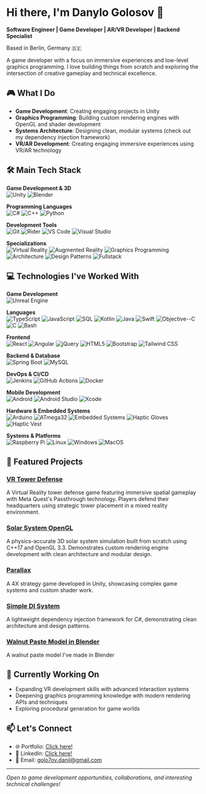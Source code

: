 # Hi there, I'm Danylo Golosov 👋

**Software Engineer | Game Developer | AR/VR Developer | Backend Specialist**

Based in Berlin, Germany 🇩🇪

A game developer with a focus on immersive experiences and low-level graphics programming. I love building things from scratch and exploring the intersection of creative gameplay and technical excellence.

## 🎮 What I Do

- **Game Development**: Creating engaging projects in Unity
- **Graphics Programming**: Building custom rendering engines with OpenGL and shader development
- **Systems Architecture**: Designing clean, modular systems (check out my dependency injection framework)
- **VR/AR Development**: Creating engaging immersive experiences using VR/AR technology

## 🛠️ Main Tech Stack

**Game Development & 3D**  
![Unity](https://img.shields.io/badge/Unity-000000?style=flat&logo=unity&logoColor=white)
![Blender](https://img.shields.io/badge/Blender-F5792A?style=flat&logo=blender&logoColor=white)

**Programming Languages**  
![C#](https://img.shields.io/badge/C%23-239120?style=flat&logo=csharp&logoColor=white)
![C++](https://img.shields.io/badge/C++-00599C?style=flat&logo=cplusplus&logoColor=white)
![Python](https://img.shields.io/badge/Python-3776AB?style=flat&logo=python&logoColor=white)

**Development Tools**  
![Git](https://img.shields.io/badge/Git-F05032?style=flat&logo=git&logoColor=white)
![Rider](https://img.shields.io/badge/Rider-000000?style=flat&logo=rider&logoColor=white)
![VS Code](https://img.shields.io/badge/VS%20Code-007ACC?style=flat&logo=visualstudiocode&logoColor=white)
![Visual Studio](https://img.shields.io/badge/Visual%20Studio-5C2D91?style=flat&logo=visualstudio&logoColor=white)

**Specializations**  
![Virtual Reality](https://img.shields.io/badge/Virtual%20Reality-00D9FF?style=flat&logo=meta&logoColor=white)
![Augmented Reality](https://img.shields.io/badge/Augmented%20Reality-00D9FF?style=flat&logo=ar&logoColor=white)
![Graphics Programming](https://img.shields.io/badge/Graphics%20Programming-4B9FE1?style=flat&logo=opengl&logoColor=white)
![Architecture](https://img.shields.io/badge/Code%20Architecture-FF6B6B?style=flat&logo=databricks&logoColor=white)
![Design Patterns](https://img.shields.io/badge/Design%20Patterns-FF6B6B?style=flat&logo=blueprint&logoColor=white)
![Fullstack](https://img.shields.io/badge/Fullstack-4CAF50?style=flat&logo=stackshare&logoColor=white)

## 💻 Technologies I've Worked With

**Game Development**  
![Unreal Engine](https://img.shields.io/badge/Unreal%20Engine-0E1128?style=flat&logo=unrealengine&logoColor=white)

**Languages**  
![TypeScript](https://img.shields.io/badge/TypeScript-3178C6?style=flat&logo=typescript&logoColor=white)
![JavaScript](https://img.shields.io/badge/JavaScript-F7DF1E?style=flat&logo=javascript&logoColor=black)
![SQL](https://img.shields.io/badge/SQL-4479A1?style=flat&logo=mysql&logoColor=white)
![Kotlin](https://img.shields.io/badge/Kotlin-7F52FF?style=flat&logo=kotlin&logoColor=white)
![Java](https://img.shields.io/badge/Java-ED8B00?style=flat&logo=openjdk&logoColor=white)
![Swift](https://img.shields.io/badge/Swift-FA7343?style=flat&logo=swift&logoColor=white)
![Objective--C](https://img.shields.io/badge/Objective--C-438EFF?style=flat&logo=apple&logoColor=white)
![C](https://img.shields.io/badge/C-A8B9CC?style=flat&logo=c&logoColor=black)
![Bash](https://img.shields.io/badge/Bash-4EAA25?style=flat&logo=gnubash&logoColor=white)

**Frontend**  
![React](https://img.shields.io/badge/React-61DAFB?style=flat&logo=react&logoColor=black)
![Angular](https://img.shields.io/badge/Angular-DD0031?style=flat&logo=angular&logoColor=white)
![jQuery](https://img.shields.io/badge/jQuery-0769AD?style=flat&logo=jquery&logoColor=white)
![HTML5](https://img.shields.io/badge/HTML5-E34F26?style=flat&logo=html5&logoColor=white)
![Bootstrap](https://img.shields.io/badge/Bootstrap-7952B3?style=flat&logo=bootstrap&logoColor=white)
![Tailwind CSS](https://img.shields.io/badge/Tailwind%20CSS-06B6D4?style=flat&logo=tailwindcss&logoColor=white)

**Backend & Database**  
![Spring Boot](https://img.shields.io/badge/Spring%20Boot-6DB33F?style=flat&logo=springboot&logoColor=white)
![MySQL](https://img.shields.io/badge/MySQL-4479A1?style=flat&logo=mysql&logoColor=white)

**DevOps & CI/CD**  
![Jenkins](https://img.shields.io/badge/Jenkins-D24939?style=flat&logo=jenkins&logoColor=white)
![GitHub Actions](https://img.shields.io/badge/GitHub%20Actions-2088FF?style=flat&logo=githubactions&logoColor=white)
![Docker](https://img.shields.io/badge/Docker-3776AB?style=flat&logo=docker&logoColor=white)

**Mobile Development**  
![Android](https://img.shields.io/badge/Android-3DDC84?style=flat&logo=android&logoColor=white)
![Android Studio](https://img.shields.io/badge/Android%20Studio-3DDC84?style=flat&logo=androidstudio&logoColor=white)
![Xcode](https://img.shields.io/badge/Xcode-147EFB?style=flat&logo=xcode&logoColor=white)

**Hardware & Embedded Systems**  
![Arduino](https://img.shields.io/badge/Arduino-00979D?style=flat&logo=arduino&logoColor=white)
![ATmega32](https://img.shields.io/badge/ATmega32-00979D?style=flat&logo=arduino&logoColor=white)
![Embedded Systems](https://img.shields.io/badge/Embedded%20Systems-00599C?style=flat&logo=embedded&logoColor=white)
![Haptic Gloves](https://img.shields.io/badge/Haptic%20Gloves-FF6B6B?style=flat&logo=vr&logoColor=white)
![Haptic Vest](https://img.shields.io/badge/Haptic%20Vest-FF6B6B?style=flat&logo=vr&logoColor=white)

**Systems & Platforms**  
![Raspberry Pi](https://img.shields.io/badge/Raspberry%20Pi-A22846?style=flat&logo=raspberrypi&logoColor=white)
![Linux](https://img.shields.io/badge/Linux-FCC624?style=flat&logo=linux&logoColor=black)
![Windows](https://img.shields.io/badge/Windows-0078D6?style=flat&logo=windows&logoColor=white)
![MacOS](https://img.shields.io/badge/MacOS-000000?style=flat&logo=apple&logoColor=white)

## 🚀 Featured Projects

### [VR Tower Defense](https://github.com/WallerTheDeveloper/vr-tower-defense)
A Virtual Reality tower defense game featuring immersive spatial gameplay with Meta Quest's Passthrough technology. Players defend their headquarters using strategic tower placement in a mixed reality environment.

### [Solar System OpenGL](https://github.com/WallerTheDeveloper/solar-system-opengl)
A physics-accurate 3D solar system simulation built from scratch using C++17 and OpenGL 3.3. Demonstrates custom rendering engine development with clean architecture and modular design.

### [Parallax](https://github.com/WallerTheDeveloper/Parallax)
A 4X strategy game developed in Unity, showcasing complex game systems and custom shader work.

### [Simple DI System](https://github.com/WallerTheDeveloper/Simple-DI-System)
A lightweight dependency injection framework for C#, demonstrating clean architecture and design patterns.

### [Walnut Paste Model in Blender](https://github.com/WallerTheDeveloper/walnut-paste)
A walnut paste model I've made in Blender

## 🎯 Currently Working On

- Expanding VR development skills with advanced interaction systems
- Deepening graphics programming knowledge with modern rendering APIs and techniques
- Exploring procedural generation for game worlds

## 📫 Let's Connect

- 🌐 Portfolio: [Click here!](https://wallerthedeveloper.itch.io/)
- 💼 LinkedIn: [Click here!](https://www.linkedin.com/in/danylo-golosov-047bb8212/)
- 📧 Email: golo7ov.danil@gmail.com

---

*Open to game development opportunities, collaborations, and interesting technical challenges!*
